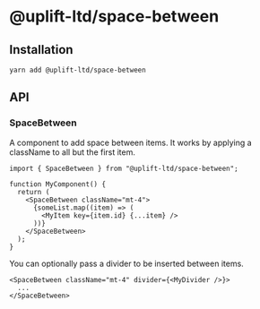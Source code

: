 # @uplift-ltd/space-between

## Installation

    yarn add @uplift-ltd/space-between

## API

### SpaceBetween

A component to add space between items. It works by applying a className to all but the first item.

```tsx
import { SpaceBetween } from "@uplift-ltd/space-between";

function MyComponent() {
  return (
    <SpaceBetween className="mt-4">
      {someList.map((item) => (
        <MyItem key={item.id} {...item} />
      ))}
    </SpaceBetween>
  );
}
```

You can optionally pass a divider to be inserted between items.

```tsx
<SpaceBetween className="mt-4" divider={<MyDivider />}>
  ...
</SpaceBetween>
```
